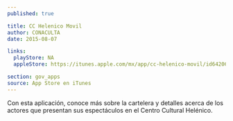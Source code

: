 ```yaml
---
published: true

title: CC Helenico Movil
author: CONACULTA
date: 2015-08-07

links:
  playStore: NA
  appleStore: https://itunes.apple.com/mx/app/cc-helenico-movil/id642061730?mt=8

section: gov_apps
source: App Store en iTunes
---
```

Con esta aplicación, conoce más sobre la cartelera y detalles acerca de los actores que presentan sus espectáculos en el Centro Cultural Helénico.
